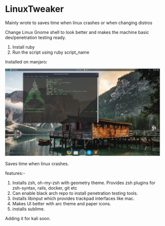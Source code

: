# LinuxTweaker
Mainly wrote to saves time when linux crashes or when changing distros

Change Linux Gnome shell to look better and makes the machine basic dev/penetration testing ready.


1. Install ruby
2. Run the script using ruby script_name

Installed on manjaro:

 ![LinuxTweaker/screenshot/Screenshot from 2018-06-30 17-23-44.png](https://raw.githubusercontent.com/aadarshkarumathil/LinuxTweaker/master/screenshot/Screenshot%20from%202018-06-30%2017-23-44.png)

Saves time when linux crashes.

features:-
1. Installs zsh, oh-my-zsh with geometry theme. Provides zsh plugins for zsh-syntax, rails, docker, git etc
2. Can enable black arch repo to install penetration testing tools.
3. Installs libinput which provides trackpad interfaces like mac.
4. Makes UI better with arc theme and paper icons.
5. installs sublime.


Adding it for kali soon.
